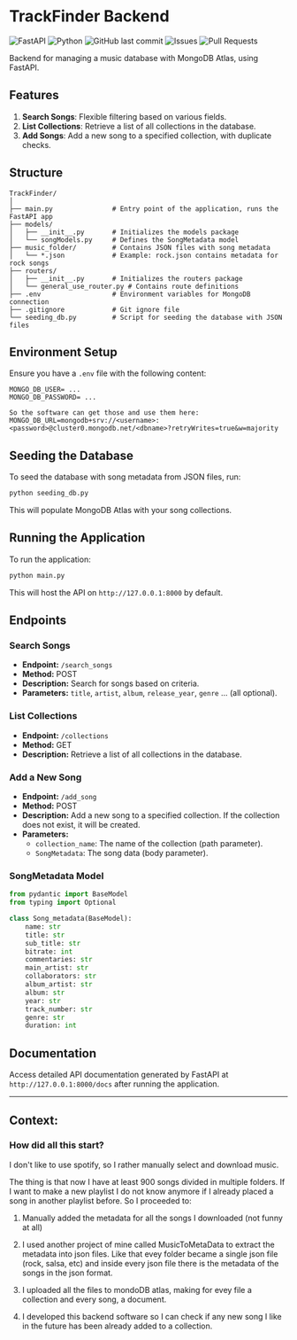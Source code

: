 

# TrackFinder Backend
![FastAPI](https://img.shields.io/badge/FastAPI-005571?style=for-the-badge&logo=fastapi)
![Python](https://img.shields.io/badge/python-3.8%2B-blue.svg?style=for-the-badge&logo=python)
![GitHub last commit](https://img.shields.io/github/last-commit/Valentin387/TrackFinder_backend?style=for-the-badge)
![Issues](https://img.shields.io/github/issues/Valentin387/TrackFinder_backend?style=for-the-badge)
![Pull Requests](https://img.shields.io/github/issues-pr/Valentin387/TrackFinder_backend?style=for-the-badge)

Backend for managing a music database with MongoDB Atlas, using FastAPI.

## Features

1. **Search Songs**: Flexible filtering based on various fields.
2. **List Collections**: Retrieve a list of all collections in the database.
3. **Add Songs**: Add a new song to a specified collection, with duplicate checks.

## Structure

```
TrackFinder/
│
├── main.py               # Entry point of the application, runs the FastAPI app
├── models/
│   ├── __init__.py       # Initializes the models package
│   └── songModels.py     # Defines the SongMetadata model
├── music_folder/         # Contains JSON files with song metadata
│   └── *.json            # Example: rock.json contains metadata for rock songs
├── routers/
│   ├── __init__.py       # Initializes the routers package
│   └── general_use_router.py # Contains route definitions
├── .env                  # Environment variables for MongoDB connection
├── .gitignore            # Git ignore file
└── seeding_db.py         # Script for seeding the database with JSON files
```

## Environment Setup

Ensure you have a `.env` file with the following content:

```
MONGO_DB_USER= ...
MONGO_DB_PASSWORD= ...

So the software can get those and use them here:
MONGO_DB_URL=mongodb+srv://<username>:<password>@cluster0.mongodb.net/<dbname>?retryWrites=true&w=majority
```

## Seeding the Database

To seed the database with song metadata from JSON files, run:

```bash
python seeding_db.py
```

This will populate MongoDB Atlas with your song collections.

## Running the Application

To run the application:

```bash
python main.py
```

This will host the API on `http://127.0.0.1:8000` by default.

## Endpoints

### Search Songs

- **Endpoint:** `/search_songs`
- **Method:** POST
- **Description:** Search for songs based on criteria.
- **Parameters:** `title`, `artist`, `album`, `release_year`, `genre` ... (all optional).

### List Collections

- **Endpoint:** `/collections`
- **Method:** GET
- **Description:** Retrieve a list of all collections in the database.

### Add a New Song

- **Endpoint:** `/add_song`
- **Method:** POST
- **Description:** Add a new song to a specified collection. If the collection does not exist, it will be created.
- **Parameters:** 
  - `collection_name`: The name of the collection (path parameter).
  - `SongMetadata`: The song data (body parameter).

### SongMetadata Model

```python
from pydantic import BaseModel
from typing import Optional

class Song_metadata(BaseModel):
    name: str
    title: str
    sub_title: str
    bitrate: int
    commentaries: str
    main_artist: str
    collaborators: str
    album_artist: str
    album: str
    year: str
    track_number: str
    genre: str
    duration: int
```

## Documentation

Access detailed API documentation generated by FastAPI at `http://127.0.0.1:8000/docs` after running the application.

---

## Context:
### How did all this start?
I don't like to use spotify, so I rather manually select and download music. 

The thing is that now I have at least 900 songs divided in multiple folders. If I want to make a new playlist I do not know anymore if I already placed a song in another playlist before. So I proceeded to:

1. Manually added the metadata for all the songs I downloaded (not funny at all)
2. I used another project of mine called MusicToMetaData to extract the metadata into json files.
Like that evey folder became a single json file (rock, salsa, etc) and inside every json file there is the metadata of the songs in the json format.

3. I uploaded all the files to mondoDB atlas, making for evey file a collection and every song, a document.

4. I developed this backend software so I can check if any new song I like in the future has been already added to a collection.
